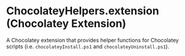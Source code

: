 ChocolateyHelpers.extension (Chocolatey Extension)
==================================================

A Chocolatey extension that provides helper functions for Chocolatey scripts (i.e. `chocolateyInstall.ps1` and `chocolateyUninstall.ps1`).
